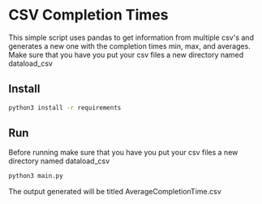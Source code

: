 # CSV Completion Times
This simple script uses pandas to get information from multiple csv's and generates a new one with the completion times min, max, and averages. 
Make sure that you have you put your csv files a new directory named dataload_csv
## Install
```bash
python3 install -r requirements
```
## Run 
Before running make sure that you have you put your csv files a new directory named dataload_csv
```bash
python3 main.py
```
The output generated will be titled AverageCompletionTime.csv
